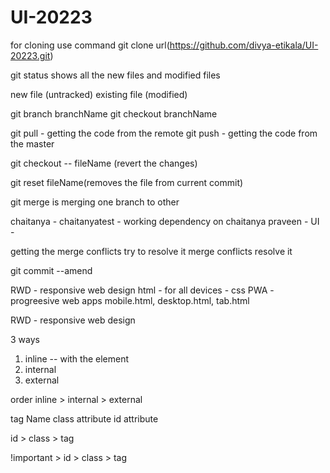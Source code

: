 # UI-20223


for cloning use command git clone url(https://github.com/divya-etikala/UI-20223.git)

git status
shows all the new files and modified files

new file (untracked)
existing file (modified)

git branch branchName
git checkout branchName

git pull - getting the code from the remote
git push - getting the code from the master

git checkout -- fileName (revert the changes)

git reset fileName(removes the file from current commit)

git merge is merging one branch to other


chaitanya - chaitanyatest - working 
dependency on chaitanya 
praveen - UI - 

getting the merge conflicts try to resolve it
merge conflicts resolve it


git commit --amend


RWD - responsive web design
html - for all devices - css 
PWA - progreesive web apps
mobile.html, desktop.html, tab.html

RWD - responsive web design


3 ways
1. inline -- with the element
2. internal
3. external

order
 inline > internal > external

 tag Name
 class attribute
 id attribute

id > class > tag


!important > id > class > tag